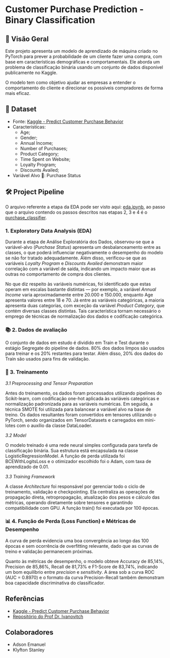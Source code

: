 # Customer Purchase Prediction - Binary Classification

## 📌 Visão Geral

Este projeto apresenta um modelo de aprendizado de máquina criado no PyTorch para prever a probabilidade de um cliente fazer uma compra, com base em características demográficas e comportamentais. Ele aborda um problema de classificação binária usando um conjunto de dados disponível publicamente no Kaggle.

O modelo tem como objetivo ajudar as empresas a entender o comportamento do cliente e direcionar os possíveis compradores de forma mais eficaz.

## 📂 Dataset
- Fonte: [Kaggle - Predict Customer Purchase Behavior](https://www.kaggle.com/datasets/rabieelkharoua/predict-customer-purchase-behavior-dataset/data)
- Características:
  - Age;
  - Gender;
  - Annual Income;
  - Number of Purchases;
  - Product Category;
  - Time Spent on Website;
  - Loyalty Program;
  - Discounts Availed;
- Variável Alvo 🎯: Purchase Status

## 🛠️ Project Pipeline

O arquivo referente a etapa da EDA pode ser visto aqui: [eda.ipynb](https://github.com/AdEmanuel/PPGEEC2318/blob/main/Customer%20Purchase%20Behavior%20Prediction/eda.ipynb), ao passo que o arquivo 
contendo os passos descritos nas etapas 2, 3 e 4 é o [purchase_classifier](https://github.com/AdEmanuel/PPGEEC2318/blob/main/Customer%20Purchase%20Behavior%20Prediction/purchase_classifier.ipynb).

### 1. Exploratory Data Analysis (EDA)
Durante a etapa de Análise Exploratória dos Dados, observou-se que a variável-alvo (_Purchase Status_) apresenta um desbalanceamento entre as classes, o que poderá influenciar negativamente o desempenho do modelo se não for tratado adequadamente. Além disso, verificou-se que as variáveis _Loyalty Program_ e _Discounts Availed_ demonstram maior correlação com a variável de saída, indicando um impacto maior que as outras no comportamento de compra dos clientes.

No que diz respeito às variáveis numéricas, foi identificado que estas operam em escalas bastante distintas — por exemplo, a variável _Annual Income_ varia aproximadamente entre 20.000 e 150.000, enquanto Age apresenta valores entre 18 e 70. Já entre as variáveis categóricas, a maioria apresenta duas categorias, com exceção da variável _Product Category_, que contém diversas classes distintas. Tais característica tornam necessário o emprego de técnicas de normalização dos dados e codificação categórica.

### 📚 2. Dados de avaliação

O conjunto de dados em estudo é dividido em Train e Test durante o estágio Segregate do pipeline de dados. 80% dos dados limpos são usados para treinar e os 20% restantes para testar. Além disso, 20% dos dados do Train são usados para fins de validação.

### 💪 3. Treinamento

*3.1 Preprocessing and Tensor Preparation*

Antes do treinamento, os dados foram processados utilizando pipelines do Scikit-learn, com codificação one-hot aplicada às variáveis categóricas e normalização padronizada para as variáveis numéricas. Em seguida, a técnica SMOTE foi utilizada para balancear a variável alvo na base de treino. Os dados resultantes foram convertidos em tensores utilizando o PyTorch, sendo organizados em TensorDatasets e carregados em mini-lotes com o auxílio da classe DataLoader.

*3.2 Model*

O modelo treinado é uma rede neural simples configurada para tarefa de classificação binária. Sua estrutura está encapsulada na classe LogisticRegressionModel. A função de perda utilizada foi BCEWithLogitsLoss e o otimizador escolhido foi o Adam, com taxa de aprendizado de 0.01.

*3.3 Training Framework*

A classe _Architecture_ foi responsável por gerenciar todo o ciclo de treinamento, validação e checkpointing. Ela centraliza as operações de propagação direta, retropropagação, atualização dos pesos e cálculo das métricas, operando diretamente sobre tensores e garantindo compatibilidade com GPU. A função train() foi executada por 100 épocas.

### 📊 4. Função de Perda (Loss Function) e Métricas de Desempenho

A curva de perda evidencia uma boa convergência ao longo das 100 épocas e sem ocorrência de overfitting relevante, dado que as curvas de treino e validação permanecem próximas.

Quanto às métricas de desempenho, o modelo obteve Accuracy de 85,14%, Precision de 85,86%, Recall de 81,73% e F1-Score de 83,74%, indicando um bom equilíbrio entre _precision_ e _sensitivity_. A área sob a curva ROC (AUC = 0.8970) e o formato da curva Precision-Recall também demonstram boa capacidade discriminativa do classificador.

## Referências

- [Kaggle - Predict Customer Purchase Behavior](https://www.kaggle.com/datasets/rabieelkharoua/predict-customer-purchase-behavior-dataset/data)
- [Repositório do Prof Dr. Ivanovitch](https://github.com/ivanovitchm/PPGEEC2318)

## Colaboradores
- Adson Emanuel
- Klyfton Stanley

